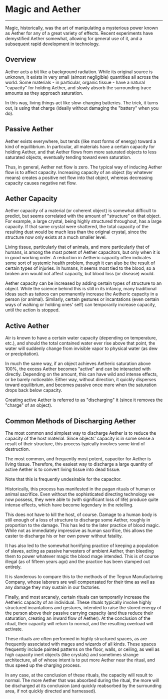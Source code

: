 Magic and Aether
===
---

Magic, historically, was the art of manipulating a mysterious power known as Aether for any of a great variety of effects.  Recent experiments have demystified Aether somewhat, allowing for general use of it, and a subsequent rapid development in technology.

Overview
---
Aether acts a bit like a background radiation.  While its original source is unknown, it exists in very small (almost negligible) quantities all across the world.  Some materials - in particular, organic tissue - have a natural "capacity" for holding Aether, and slowly absorb the surrounding trace amounts as they approach saturation.

In this way, living things act like slow-charging batteries.  The trick, it turns out, is using that charge (ideally without damaging the "battery" when you do).

Passive Aether
---

Aether exists everywhere, but tends (like most forms of energy) toward a kind of equillibrium.  In particular, all materials have a certain capacity for holding Aether, and that Aether flows from more saturated objects to less saturated objects, eventually tending toward even saturation.

Thus, in general, Aether net flow is zero.  The typical way of inducing Aether flow is to affect capacity.  Increasing capacity of an object (by whatever means) creates a positive net flow into that object, whereas decreasing capacity causes negative net flow.

Aether Capacity
---
Aether capacity of a material (or coherent object) is somewhat difficult to predict, but seems correlated with the amount of "structure" on that object.  For example, a large crystal, being highly structured throughout, has a large capacity.  If that same crystal were shattered, the total capacity of the resulting dust would be much less than the original crystal, since the structure now only exists at a much smaller level.

Living tissue, particularly that of animals, and more particularly that of humans, is among the most potent of Aether capacitors, but only when it is in good working order.  A reduction in Aetheric capacity often indicates some sort of systemic health problem, though it can also be the result of certain types of injuries.  In humans, it seems most tied to the blood, so a broken arm would not affect capacity, but blood loss (or disease) would.

Aether capacity can be increased by adding certain types of structure to an object.  While the science behind this is still in its infancy, many traditional ideas such as tattoos can permanently increase the Aetheric capacity in a person (or animal).  Similarly, certain gestures or incantations (even certain ways of walking or holding ones' self) can temporarily increase capacity, until the action is stopped.

Active Aether
---

Air is known to have a certain water capacity (depending on temperature, etc.), and should the total contained water ever rise above that point, the water will suddenly change from invisible vapor to physical water (as dew or precipitation).

In much the same way, if an object achieves Aetheric saturation above 100%, the excess Aether becomes "active" and can be interacted with directly.  Depending on the amount, this can have wild and intense effects, or be barely noticeable.  Either way, without direction, it quickly disperses toward equilibrium, and becomes passive once more when the saturation drops back below capacity.

Creating active Aether is referred to as "discharging" it (since it removes the "charge" of an object).

Common Methods of Discharging Aether
---

The most common and simplest way to discharge Aether is to reduce the capacity of the host material.  Since objects' capacity is in some sense a result of their structure, this process typically involves some kind of destruction.

The most common, and frequently most potent, capacitor for Aether is living tissue.  Therefore, the easiest way to discharge a large quantity of active Aether is to convert living tissue into dead tissue.

Note that this is frequently undesirable for the capacitor.

Historically, this process has manifested in the pagan rituals of human or animal sacrifice.  Even without the sophisticated directing technology we now possess, they were able to (with significant loss of life) produce quite intense effects, which have become legendary in the retelling.

This does not have to kill the host, of course.  Damage to a human body is still enough of a loss of structure to discharge some Aether, roughly in proportion to the damage.  This has led to the later practice of blood magic.  While not as immediately impressive as human sacrifice, this allows the caster to discharge his or her own power without fatality.

It has also led to the somewhat horrifying practice of keeping a population of slaves, acting as passive harvesters of ambient Aether, then bleeding them to power whatever magic the blood mage intended.  This is of course illegal (as of fifteen years ago) and the practice has been stamped out entirely.

It is slanderous to compare this to the methods of the Tegrun Manufacturing Company, whose laborers are well compensated for their time as well as any damage they may sustain in our factories.

Finally, and most arcanely, certain rituals can temporarily increase the Aetheric capacity of an individual.  These rituals typically involve highly structured incantations and gestures, intended to raise the stored energy of the person above their passive carrying capacity (and thus reduce their saturation, creating an inward flow of Aether).  At the conclusion of the ritual, their capacity will return to normal, and the resulting overload will activate.

These rituals are often performed in highly structured spaces, as are frequently associated with mages and wizards of all kinds.  These spaces frequently include painted patterns on the floor, walls, or ceiling, as well as high capacity inert objects (like crystals) and sometimes strange architecture, all of whose intent is to put more Aether near the ritual, and thus speed up the charging process.

In any case, at the conclusion of these rituals, the capacity will result to normal.  The more Aether that was absorbed during the ritual, the more will be discharged at its conclusion (and quickly reabsorbed by the surrounding area, if not quickly directed and harnessed).